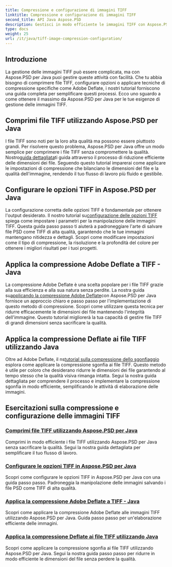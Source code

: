 ```yaml
---
title: Compressione e configurazione di immagini TIFF
linktitle: Compressione e configurazione di immagini TIFF
second_title: API Java Aspose.PSD
description: Gestisci in modo efficiente le immagini TIFF con Aspose.PSD per Java. Impara a comprimere, configurare e applicare la compressione Adobe Deflate ai file TIFF con i nostri tutorial passo passo.
type: docs
weight: 25
url: /it/java/tiff-image-compression-configuration/
---
```

## Introduzione

La gestione delle immagini TIFF può essere complicata, ma con Aspose.PSD per Java puoi gestire queste attività con facilità. Che tu abbia bisogno di comprimere file TIFF, configurare opzioni o applicare tecniche di compressione specifiche come Adobe Deflate, i nostri tutorial forniscono una guida completa per semplificare questi processi. Ecco uno sguardo a come ottenere il massimo da Aspose.PSD per Java per le tue esigenze di gestione delle immagini TIFF.

## Comprimi file TIFF utilizzando Aspose.PSD per Java

 I file TIFF sono noti per la loro alta qualità ma possono essere piuttosto grandi. Per risolvere questo problema, Aspose.PSD per Java offre un modo semplice per comprimere i file TIFF senza compromettere la qualità. Nostro[guida dettagliata](./compress-tiff-files/)ti guida attraverso il processo di riduzione efficiente delle dimensioni dei file. Seguendo questo tutorial imparerai come applicare le impostazioni di compressione che bilanciano le dimensioni del file e la qualità dell'immagine, rendendo il tuo flusso di lavoro più fluido e gestibile.

## Configurare le opzioni TIFF in Aspose.PSD per Java

 La configurazione corretta delle opzioni TIFF è fondamentale per ottenere l'output desiderato. Il nostro tutorial su[configurazione delle opzioni TIFF](./configure-tiff-options/) spiega come impostare i parametri per la manipolazione delle immagini TIFF. Questa guida passo passo ti aiuterà a padroneggiare l'arte di salvare file PSD come TIFF di alta qualità, garantendo che le tue immagini mantengano nitidezza e dettagli. Scopri come modificare impostazioni come il tipo di compressione, la risoluzione e la profondità del colore per ottenere i migliori risultati per i tuoi progetti.

## Applica la compressione Adobe Deflate a TIFF - Java

 La compressione Adobe Deflate è una scelta popolare per i file TIFF grazie alla sua efficienza e alla sua natura senza perdite. La nostra guida su[applicando la compressione Adobe Deflate](./apply-adobe-deflate-compression-tiff/)con Aspose.PSD per Java fornisce un approccio chiaro e passo passo per l'implementazione di questo metodo di compressione. Scopri come utilizzare questa tecnica per ridurre efficacemente le dimensioni dei file mantenendo l'integrità dell'immagine. Questo tutorial migliorerà la tua capacità di gestire file TIFF di grandi dimensioni senza sacrificare la qualità.

## Applica la compressione Deflate ai file TIFF utilizzando Java

 Oltre ad Adobe Deflate, il ns[tutorial sulla compressione dello sgonfiaggio](./apply-deflate-compression-tiff-files/) esplora come applicare la compressione sgonfia ai file TIFF. Questo metodo è utile per coloro che desiderano ridurre le dimensioni dei file garantendo al tempo stesso che la qualità visiva rimanga intatta. Segui la nostra guida dettagliata per comprendere il processo e implementare la compressione sgonfia in modo efficiente, semplificando le attività di elaborazione delle immagini.

## Esercitazioni sulla compressione e configurazione delle immagini TIFF
### [Comprimi file TIFF utilizzando Aspose.PSD per Java](./compress-tiff-files/)
Comprimi in modo efficiente i file TIFF utilizzando Aspose.PSD per Java senza sacrificare la qualità. Segui la nostra guida dettagliata per semplificare il tuo flusso di lavoro.
### [Configurare le opzioni TIFF in Aspose.PSD per Java](./configure-tiff-options/)
Scopri come configurare le opzioni TIFF in Aspose.PSD per Java con una guida passo passo. Padroneggia la manipolazione delle immagini salvando i file PSD come TIFF di alta qualità.
### [Applica la compressione Adobe Deflate a TIFF - Java](./apply-adobe-deflate-compression-tiff/)
Scopri come applicare la compressione Adobe Deflate alle immagini TIFF utilizzando Aspose.PSD per Java. Guida passo passo per un'elaborazione efficiente delle immagini.
### [Applica la compressione Deflate ai file TIFF utilizzando Java](./apply-deflate-compression-tiff-files/)
Scopri come applicare la compressione sgonfia ai file TIFF utilizzando Aspose.PSD per Java. Segui la nostra guida passo passo per ridurre in modo efficiente le dimensioni del file senza perdere la qualità.